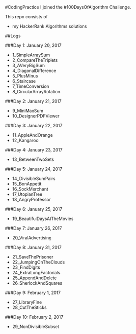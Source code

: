 #CodingPractice
I joined the #100DaysOfAlgorithm Challenge.

This repo consists of
* my HackerRank Algorithms solutions

##Logs

###Day 1: January 20, 2017

* 1_SimpleArraySum
* 2_CompareTheTriplets
* 3_AVeryBigSum
* 4_DiagonalDifference
* 5_PlusMinus
* 6_Staircase
* 7_TimeConversion
* 8_CircularArrayRotation

###Day 2: January 21, 2017

* 9_MiniMaxSum
* 10_DesignerPDFViewer


###Day 3: January 22, 2017

* 11_AppleAndOrange
* 12_Kangaroo

###Day 4: January 23, 2017

* 13_BetweenTwoSets

###Day 5: January 24, 2017

* 14_DivisibleSumPairs
* 15_BonAppetit
* 16_SockMerchant
* 17_UtopianTree
* 18_AngryProfessor

###Day 6: January 25, 2017

* 19_BeautifulDaysAtTheMovies

###Day 7: January 26, 2017

* 20_ViralAdvertising

###Day 8: January 31, 2017

* 21_SaveThePrisoner
* 22_JumpingOnTheClouds
* 23_FindDigits
* 24_ExtraLongFactorials
* 25_AppendAndDelete
* 26_SherlockAndSquares

###Day 9: February 1, 2017

* 27_LibraryFine
* 28_CutTheSticks

###Day 10: February 2, 2017

* 29_NonDivisibleSubset
